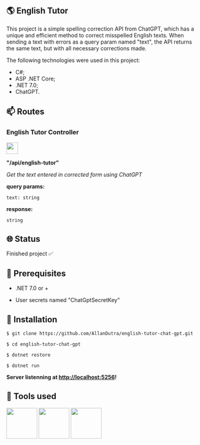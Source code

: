 
## 🌎 English Tutor


This project is a simple spelling correction API from ChatGPT, which has a unique and efficient method to correct misspelled English texts. When sending a text with errors as a query param named \"text\", the API returns the same text, but with all necessary corrections made.

The following technologies were used in this project:
- C#;
- ASP .NET Core;
- .NET 7.0;
- ChatGPT.

## 📫  Routes

### English Tutor Controller

<img src="https://img.shields.io/badge/-GET-%2361AFFE" height="30" />

**"/api/english-tutor"**

_Get the text entered in corrected form using ChatGPT_

**query params:**

`text: string`

**response:**
```
string
```

## 🌐 Status
<p>Finished project ✅</p>

## 🧰 Prerequisites

- .NET 7.0 or +

- User secrets named "ChatGptSecretKey"


## 🔧 Installation
`$ git clone https://github.com/AllanDutra/english-tutor-chat-gpt.git`

`$ cd english-tutor-chat-gpt`

`$ dotnet restore`

`$ dotnet run`

**Server listenning at  [http://localhost:5256](http://localhost:5256)!**

## 🔨 Tools used

<div>
<img src="https://cdn.jsdelivr.net/gh/devicons/devicon/icons/csharp/csharp-original.svg" width="80" /> 
<img src="https://cdn.jsdelivr.net/gh/devicons/devicon/icons/dotnetcore/dotnetcore-original.svg" width="80" />
<img src="https://upload.wikimedia.org/wikipedia/commons/0/04/ChatGPT_logo.svg" width="80" />
</div>
